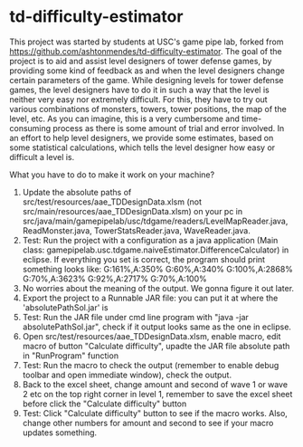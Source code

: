 # td-difficulty-estimator

This project was started by students at USC's game pipe lab, forked from https://github.com/ashtonmendes/td-difficulty-estimator. The goal of the project is to aid and assist level designers of tower defense games, by providing some kind of feedback
as and when the level designers change certain parameters of the game. While designing levels for tower defense games, the level designers have to do it in such a way that the level is
neither very easy nor extremely difficult. For this, they have to try out various combinations of monsters, towers, tower positions, the map of the level, etc. As you can imagine, this is a very cumbersome and time-consuming process as there is some amount of trial and error involved. In an effort to help level designers, we provide some estimates, based on some statistical calculations, which tells the level designer how easy or difficult a level is.

What you have to do to make it work on your machine?
1) Update the absolute paths of src/test/resources/aae_TDDesignData.xlsm (not src/main/resources/aae_TDDesignData.xlsm) on your pc in src/java/main/gamepipelab/usc/tdgame/readers/LevelMapReader.java, ReadMonster.java, TowerStatsReader.java, WaveReader.java.
2) Test: Run the project with a configuration as a java application (Main class: gamepipelab.usc.tdgame.naiveEstimator.DifferenceCalculator) in eclipse. If everything you set is correct, the program should print something looks like: G:161%,A:350% G:60%,A:340% G:100%,A:2868% G:70%,A:3623% G:92%,A:2717% G:70%,A:100%
3) No worries about the meaning of the output. We gonna figure it out later.
4) Export the project to a Runnable JAR file: you can put it at where the 'absolutePathSol.jar' is
5) Test: Run the JAR file under cmd line program with "java -jar absolutePathSol.jar", check if it output looks same as the one in eclipse.
6) Open src/test/resources/aae_TDDesignData.xlsm, enable macro, edit macro of button "Calculate difficulty", upadte the JAR file absolute path in "RunProgram" function
7) Test: Run the macro to check the output (remember to enable debug toolbar and open immediate window), check the output. 
8) Back to the excel sheet, change amount and second of wave 1 or wave 2 etc on the top right corner in level 1, remember to save the excel sheet before click the "Calculate difficulty" button
9) Test: Click "Calculate difficulty" button to see if the macro works. Also, change other numbers for amount and second to see if your macro updates something.
